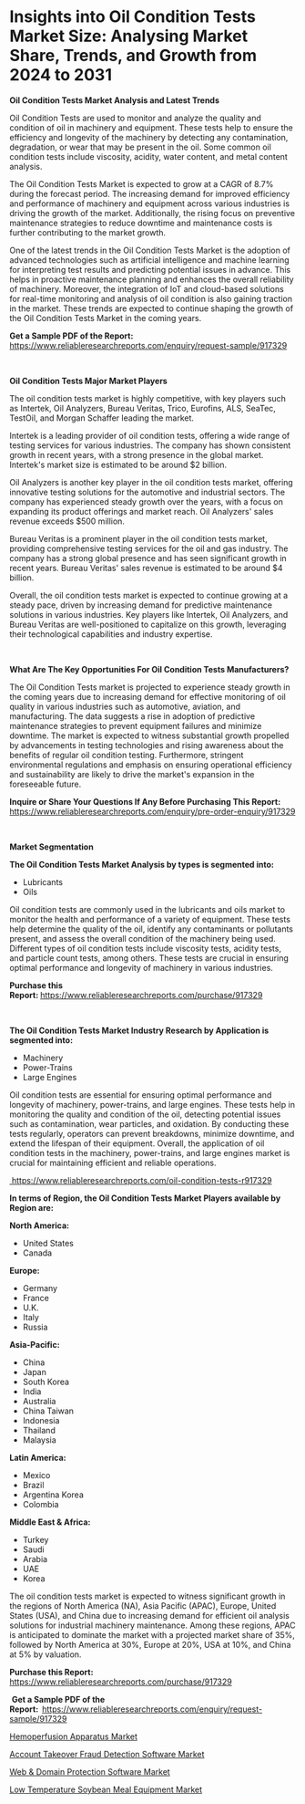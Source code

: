 <p><h1>Insights into Oil Condition Tests Market Size: Analysing Market Share, Trends, and Growth from 2024 to 2031</h1></p><p><strong>Oil Condition Tests Market Analysis and Latest Trends</strong></p>
<p><p>Oil Condition Tests are used to monitor and analyze the quality and condition of oil in machinery and equipment. These tests help to ensure the efficiency and longevity of the machinery by detecting any contamination, degradation, or wear that may be present in the oil. Some common oil condition tests include viscosity, acidity, water content, and metal content analysis.</p><p>The Oil Condition Tests Market is expected to grow at a CAGR of 8.7% during the forecast period. The increasing demand for improved efficiency and performance of machinery and equipment across various industries is driving the growth of the market. Additionally, the rising focus on preventive maintenance strategies to reduce downtime and maintenance costs is further contributing to the market growth.</p><p>One of the latest trends in the Oil Condition Tests Market is the adoption of advanced technologies such as artificial intelligence and machine learning for interpreting test results and predicting potential issues in advance. This helps in proactive maintenance planning and enhances the overall reliability of machinery. Moreover, the integration of IoT and cloud-based solutions for real-time monitoring and analysis of oil condition is also gaining traction in the market. These trends are expected to continue shaping the growth of the Oil Condition Tests Market in the coming years.</p></p>
<p><strong>Get a Sample PDF of the Report:&nbsp;</strong> <a href="https://www.reliableresearchreports.com/enquiry/request-sample/917329">https://www.reliableresearchreports.com/enquiry/request-sample/917329</a></p>
<p>&nbsp;</p>
<p><strong>Oil Condition Tests Major Market Players</strong></p>
<p><p>The oil condition tests market is highly competitive, with key players such as Intertek, Oil Analyzers, Bureau Veritas, Trico, Eurofins, ALS, SeaTec, TestOil, and Morgan Schaffer leading the market. </p><p>Intertek is a leading provider of oil condition tests, offering a wide range of testing services for various industries. The company has shown consistent growth in recent years, with a strong presence in the global market. Intertek's market size is estimated to be around $2 billion.</p><p>Oil Analyzers is another key player in the oil condition tests market, offering innovative testing solutions for the automotive and industrial sectors. The company has experienced steady growth over the years, with a focus on expanding its product offerings and market reach. Oil Analyzers' sales revenue exceeds $500 million.</p><p>Bureau Veritas is a prominent player in the oil condition tests market, providing comprehensive testing services for the oil and gas industry. The company has a strong global presence and has seen significant growth in recent years. Bureau Veritas' sales revenue is estimated to be around $4 billion.</p><p>Overall, the oil condition tests market is expected to continue growing at a steady pace, driven by increasing demand for predictive maintenance solutions in various industries. Key players like Intertek, Oil Analyzers, and Bureau Veritas are well-positioned to capitalize on this growth, leveraging their technological capabilities and industry expertise.</p></p>
<p>&nbsp;</p>
<p><strong>What Are The Key Opportunities For Oil Condition Tests Manufacturers?</strong></p>
<p><p>The Oil Condition Tests market is projected to experience steady growth in the coming years due to increasing demand for effective monitoring of oil quality in various industries such as automotive, aviation, and manufacturing. The data suggests a rise in adoption of predictive maintenance strategies to prevent equipment failures and minimize downtime. The market is expected to witness substantial growth propelled by advancements in testing technologies and rising awareness about the benefits of regular oil condition testing. Furthermore, stringent environmental regulations and emphasis on ensuring operational efficiency and sustainability are likely to drive the market's expansion in the foreseeable future.</p></p>
<p><strong>Inquire or Share Your Questions If Any Before Purchasing This Report:</strong> <a href="https://www.reliableresearchreports.com/enquiry/pre-order-enquiry/917329">https://www.reliableresearchreports.com/enquiry/pre-order-enquiry/917329</a></p>
<p>&nbsp;</p>
<p><strong>Market Segmentation</strong></p>
<p><strong>The Oil Condition Tests Market Analysis by types is segmented into:</strong></p>
<p><ul><li>Lubricants</li><li>Oils</li></ul></p>
<p><p>Oil condition tests are commonly used in the lubricants and oils market to monitor the health and performance of a variety of equipment. These tests help determine the quality of the oil, identify any contaminants or pollutants present, and assess the overall condition of the machinery being used. Different types of oil condition tests include viscosity tests, acidity tests, and particle count tests, among others. These tests are crucial in ensuring optimal performance and longevity of machinery in various industries.</p></p>
<p><strong>Purchase this Report:&nbsp;</strong><a href="https://www.reliableresearchreports.com/purchase/917329">https://www.reliableresearchreports.com/purchase/917329</a></p>
<p>&nbsp;</p>
<p><strong>The Oil Condition Tests Market Industry Research by Application is segmented into:</strong></p>
<p><ul><li>Machinery</li><li>Power-Trains</li><li>Large Engines</li></ul></p>
<p><p>Oil condition tests are essential for ensuring optimal performance and longevity of machinery, power-trains, and large engines. These tests help in monitoring the quality and condition of the oil, detecting potential issues such as contamination, wear particles, and oxidation. By conducting these tests regularly, operators can prevent breakdowns, minimize downtime, and extend the lifespan of their equipment. Overall, the application of oil condition tests in the machinery, power-trains, and large engines market is crucial for maintaining efficient and reliable operations.</p></p>
<p><a href="https://www.reliableresearchreports.com/oil-condition-tests-r917329">&nbsp;https://www.reliableresearchreports.com/oil-condition-tests-r917329</a></p>
<p><strong>In terms of Region, the Oil Condition Tests Market Players available by Region are:</strong></p>
<p>
    <p> <strong> North America: </strong>
        <ul>
            <li>United States</li>
            <li>Canada</li>
        </ul>
        </p> 
    <p> <strong> Europe: </strong>
        <ul>
            <li>Germany</li>
            <li>France</li>
            <li>U.K.</li>
            <li>Italy</li>
            <li>Russia</li>
        </ul>
        </p> 
    <p> <strong> Asia-Pacific: </strong>
        <ul>
            <li>China</li>
            <li>Japan</li>
            <li>South Korea</li>
            <li>India</li>
            <li>Australia</li>
            <li>China Taiwan</li>
            <li>Indonesia</li>
            <li>Thailand</li>
            <li>Malaysia</li>
        </ul>
        </p> 
    <p> <strong> Latin America: </strong>
        <ul>
            <li>Mexico</li>
            <li>Brazil</li>
            <li>Argentina Korea</li>
            <li>Colombia</li>
        </ul>
        </p> 
    <p> <strong> Middle East & Africa: </strong>
        <ul>
            <li>Turkey</li>
            <li>Saudi</li>
            <li>Arabia</li>
            <li>UAE</li>
            <li>Korea</li>
        </ul>
    </p>
    </p>
<p><p>The oil condition tests market is expected to witness significant growth in the regions of North America (NA), Asia Pacific (APAC), Europe, United States (USA), and China due to increasing demand for efficient oil analysis solutions for industrial machinery maintenance. Among these regions, APAC is anticipated to dominate the market with a projected market share of 35%, followed by North America at 30%, Europe at 20%, USA at 10%, and China at 5% by valuation.</p></p>
<p><strong>Purchase this Report: </strong><a href="https://www.reliableresearchreports.com/purchase/917329">https://www.reliableresearchreports.com/purchase/917329</a></p>
<p>&nbsp;<strong>Get a Sample PDF of the Report:&nbsp;&nbsp;</strong><a href="https://www.reliableresearchreports.com/enquiry/request-sample/917329">https://www.reliableresearchreports.com/enquiry/request-sample/917329</a></p>
<p><strong></strong></p>
<p><p><a href="https://www.linkedin.com/pulse/hemoperfusion-apparatus-market-furnishes-information-share-yj2ff?trackingId=5lImNr8iA0GniwYURaG3Ow%3D%3D">Hemoperfusion Apparatus Market</a></p><p><a href="https://github.com/susanjprice2023/Market-Research-Report-List-1/blob/main/account-takeover-fraud-detection-software-market.md">Account Takeover Fraud Detection Software Market</a></p><p><a href="https://github.com/ElmoRunolfsson2023/Market-Research-Report-List-1/blob/main/web-domain-protection-software-market.md">Web & Domain Protection Software Market</a></p><p><a href="https://www.linkedin.com/pulse/low-temperature-soybean-meal-equipment-market-key-successful-h0lte">Low Temperature Soybean Meal Equipment Market</a></p></p>